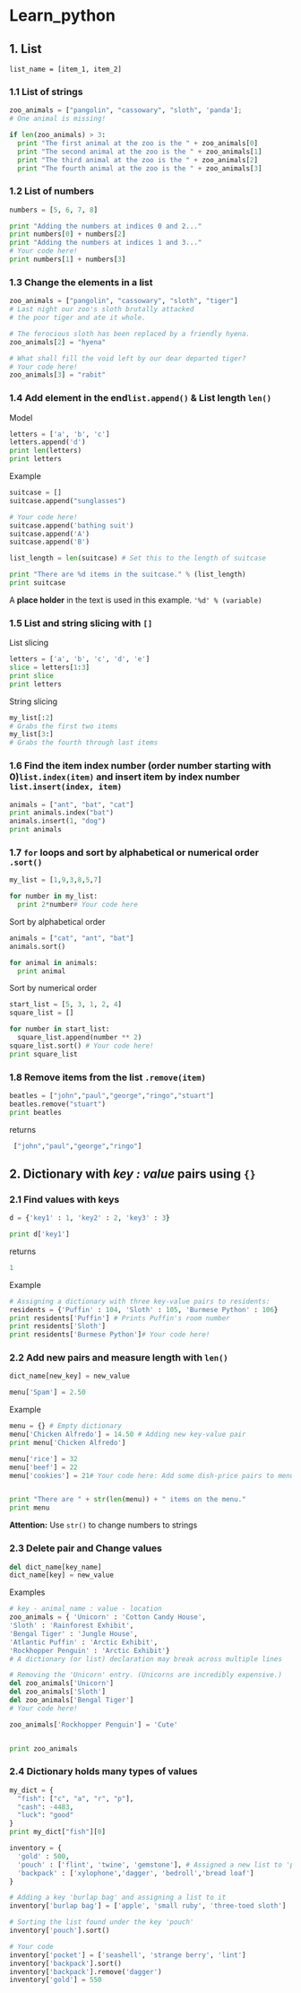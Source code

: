 # Learn_python

## 1. **List**

```
list_name = [item_1, item_2]
```
### 1.1 List of strings
```py
zoo_animals = ["pangolin", "cassowary", "sloth", 'panda'];
# One animal is missing!

if len(zoo_animals) > 3:
  print "The first animal at the zoo is the " + zoo_animals[0]
  print "The second animal at the zoo is the " + zoo_animals[1]
  print "The third animal at the zoo is the " + zoo_animals[2]
  print "The fourth animal at the zoo is the " + zoo_animals[3]
```
### 1.2 List of numbers
```py  
numbers = [5, 6, 7, 8]

print "Adding the numbers at indices 0 and 2..."
print numbers[0] + numbers[2]
print "Adding the numbers at indices 1 and 3..."
# Your code here!
print numbers[1] + numbers[3]
```
### 1.3 Change the elements in a list
```py
zoo_animals = ["pangolin", "cassowary", "sloth", "tiger"]
# Last night our zoo's sloth brutally attacked
# the poor tiger and ate it whole.

# The ferocious sloth has been replaced by a friendly hyena.
zoo_animals[2] = "hyena"

# What shall fill the void left by our dear departed tiger?
# Your code here!
zoo_animals[3] = "rabit"

```
### 1.4 Add element in the end```list.append()``` & List length ```len()```
Model
```py
letters = ['a', 'b', 'c']
letters.append('d')
print len(letters)
print letters
```
Example
```py
suitcase = []
suitcase.append("sunglasses")

# Your code here!
suitcase.append('bathing suit')
suitcase.append('A')
suitcase.append('B')

list_length = len(suitcase) # Set this to the length of suitcase

print "There are %d items in the suitcase." % (list_length)
print suitcase
```
A **place holder** in the text is used in this example. ```'%d' % (variable)```

### 1.5 List and string slicing with ```[]```
List slicing
```py
letters = ['a', 'b', 'c', 'd', 'e']
slice = letters[1:3]
print slice
print letters
```
String slicing
```py
my_list[:2]
# Grabs the first two items
my_list[3:]
# Grabs the fourth through last items
```
### 1.6 Find the item index number (order number starting with 0)```list.index(item)``` and insert item by index number ```list.insert(index, item)```
```py
animals = ["ant", "bat", "cat"]
print animals.index("bat")
animals.insert(1, "dog")
print animals
```
### 1.7 ```for``` loops and sort by alphabetical or numerical order ```.sort()```
```py
my_list = [1,9,3,8,5,7]

for number in my_list:
  print 2*number# Your code here
```
Sort by alphabetical order
```py
animals = ["cat", "ant", "bat"]
animals.sort()

for animal in animals:
  print animal
```
Sort by numerical order
```py
start_list = [5, 3, 1, 2, 4]
square_list = []

for number in start_list:
  square_list.append(number ** 2)    
square_list.sort() # Your code here!
print square_list  
```
### 1.8 Remove items from the list ```.remove(item)```
```py
beatles = ["john","paul","george","ringo","stuart"]
beatles.remove("stuart")
print beatles
```
returns
```py
 ["john","paul","george","ringo"]
```
## 2. **Dictionary** with ***key : value*** pairs using ```{}```
### 2.1 Find values with keys
```py
d = {'key1' : 1, 'key2' : 2, 'key3' : 3}
```
```py
print d['key1']
```
returns
```py
1
```
Example
```py
# Assigning a dictionary with three key-value pairs to residents:
residents = {'Puffin' : 104, 'Sloth' : 105, 'Burmese Python' : 106}
print residents['Puffin'] # Prints Puffin's room number
print residents['Sloth']
print residents['Burmese Python']# Your code here!
```
### 2.2 Add new pairs and measure length with ```len()```

```py
dict_name[new_key] = new_value

menu['Spam'] = 2.50
```
Example
```py
menu = {} # Empty dictionary
menu['Chicken Alfredo'] = 14.50 # Adding new key-value pair
print menu['Chicken Alfredo']

menu['rice'] = 32
menu['beef'] = 22
menu['cookies'] = 21# Your code here: Add some dish-price pairs to menu!


print "There are " + str(len(menu)) + " items on the menu."
print menu
```
**Attention:** Use ```str()``` to change numbers to strings

### 2.3 Delete pair and Change values
```py
del dict_name[key_name]
dict_name[key] = new_value
```
Examples
```py
# key - animal_name : value - location
zoo_animals = { 'Unicorn' : 'Cotton Candy House',
'Sloth' : 'Rainforest Exhibit',
'Bengal Tiger' : 'Jungle House',
'Atlantic Puffin' : 'Arctic Exhibit',
'Rockhopper Penguin' : 'Arctic Exhibit'}
# A dictionary (or list) declaration may break across multiple lines

# Removing the 'Unicorn' entry. (Unicorns are incredibly expensive.)
del zoo_animals['Unicorn']
del zoo_animals['Sloth']
del zoo_animals['Bengal Tiger']
# Your code here!

zoo_animals['Rockhopper Penguin'] = 'Cute'


print zoo_animals
```
### 2.4 Dictionary holds many types of values
```py
my_dict = {
  "fish": ["c", "a", "r", "p"],
  "cash": -4483,
  "luck": "good"
}
print my_dict["fish"][0]
```
```py
inventory = {
  'gold' : 500,
  'pouch' : ['flint', 'twine', 'gemstone'], # Assigned a new list to 'pouch' key
  'backpack' : ['xylophone','dagger', 'bedroll','bread loaf']
}

# Adding a key 'burlap bag' and assigning a list to it
inventory['burlap bag'] = ['apple', 'small ruby', 'three-toed sloth']

# Sorting the list found under the key 'pouch'
inventory['pouch'].sort()

# Your code
inventory['pocket'] = ['seashell', 'strange berry', 'lint']
inventory['backpack'].sort()
inventory['backpack'].remove('dagger')
inventory['gold'] = 550
```
